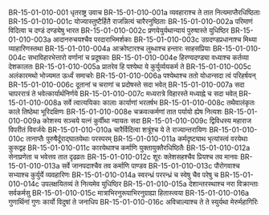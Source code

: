 BR-15-01-010-001	धृतराष्ट्र उवाच
BR-15-01-010-001a	व्यवहाराश्च ते तात नित्यमाप्तैरधिष्ठिताः
BR-15-01-010-001c	योज्यास्तुष्टैर्हितै राजन्नित्यं चारैरनुष्ठिताः
BR-15-01-010-002a	परिमाणं विदित्वा च दण्डं दण्ड्येषु भारत
BR-15-01-010-002c	प्रणयेयुर्यथान्यायं पुरुषास्ते युधिष्ठिर
BR-15-01-010-003a	आदानरुचयश्चैव परदाराभिमर्शकाः
BR-15-01-010-003c	उग्रदण्डप्रधानाश्च मिथ्या व्याहारिणस्तथा
BR-15-01-010-004a	आक्रोष्टारश्च लुब्धाश्च हन्तारः साहसप्रियाः
BR-15-01-010-004c	सभाविहारभेत्तारो वर्णानां च प्रदूषकाः
BR-15-01-010-004e	हिरण्यदण्ड्या वध्याश्च कर्तव्या देशकालतः
BR-15-01-010-005a	प्रातरेव हि पश्येथा ये कुर्युर्व्ययकर्म ते
BR-15-01-010-005c	अलंकारमथो भोज्यमत ऊर्ध्वं समाचरेः
BR-15-01-010-006a	पश्येथाश्च ततो योधान्सदा त्वं परिहर्षयन्
BR-15-01-010-006c	दूतानां च चराणां च प्रदोषस्ते सदा भवेत्
BR-15-01-010-007a	सदा चापररात्रं ते भवेत्कार्यार्थनिर्णये
BR-15-01-010-007c	मध्यरात्रे विहारस्ते मध्याह्ने च सदा भवेत्
BR-15-01-010-008a	सर्वे त्वात्ययिकाः कालाः कार्याणां भरतर्षभ
BR-15-01-010-008c	तथैवालंकृतः काले तिष्ठेथा भूरिदक्षिणः
BR-15-01-010-008e	चक्रवत्कर्मणां तात पर्यायो ह्येष नित्यशः
BR-15-01-010-009a	कोशस्य सञ्चये यत्नं कुर्वीथा न्यायतः सदा
BR-15-01-010-009c	द्विविधस्य महाराज विपरीतं विवर्जयेः
BR-15-01-010-010a	चारैर्विदित्वा शत्रूंश्च ये ते राज्यान्तरायिणः
BR-15-01-010-010c	तानाप्तैः पुरुषैर्दूराद्घातयेथाः परस्परम्
BR-15-01-010-011a	कर्मदृष्ट्याथ भृत्यांस्त्वं वरयेथाः कुरूद्वह
BR-15-01-010-011c	कारयेथाश्च कर्माणि युक्तायुक्तैरधिष्ठितैः
BR-15-01-010-012a	सेनाप्रणेता च भवेत्तव तात दृढव्रतः
BR-15-01-010-012c	शूरः क्लेशसहश्चैव प्रियश्च तव मानवः
BR-15-01-010-013a	सर्वे जानपदाश्चैव तव कर्माणि पाण्डव
BR-15-01-010-013c	पौरोगवाश्च सभ्याश्च कुर्युर्ये व्यवहारिणः
BR-15-01-010-014a	स्वरन्ध्रं पररन्ध्रं च स्वेषु चैव परेषु च
BR-15-01-010-014c	उपलक्षयितव्यं ते नित्यमेव युधिष्ठिर
BR-15-01-010-015a	देशान्तरस्थाश्च नरा विक्रान्ताः सर्वकर्मसु
BR-15-01-010-015c	मात्राभिरनुरूपाभिरनुग्राह्या हितास्त्वया
BR-15-01-010-016a	गुणार्थिनां गुणः कार्यो विदुषां ते जनाधिप
BR-15-01-010-016c	अविचाल्याश्च ते ते स्युर्यथा मेरुर्महागिरिः
